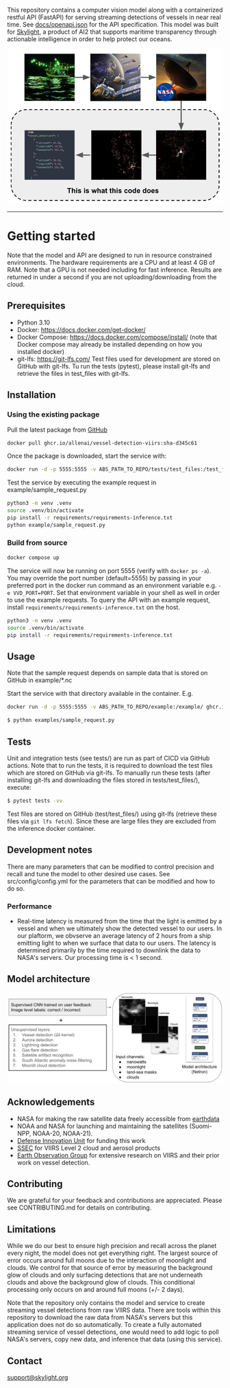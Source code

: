 This repository contains a computer vision model along with a containerized restful API (FastAPI) for serving streaming detections of vessels in near real time. See [docs/openapi.json](./docs/openapi.json) for the API specification. This model was built for [Skylight](https://www.skylight.global/), a product of AI2 that supports maritime transparency through actionable intelligence in order to help protect our oceans.

<p float="center">
  <img src="images/summary.png" width=700 >
</p>

---

# Getting started

Note that the model and API are designed to run in resource constrained environments. The hardware requirements are a CPU and at least 4 GB of RAM. Note that a GPU is not needed including for fast inference. Results are returned in under a second if you are not uploading/downloading from the cloud.

## Prerequisites

- Python 3.10
- Docker: https://docs.docker.com/get-docker/
- Docker Compose: https://docs.docker.com/compose/install/ (note that Docker compose may already be installed depending on how you installed docker)
- git-lfs: https://git-lfs.com/ Test files used for development are stored on GitHub with git-lfs. Tu run the tests (pytest), please install git-lfs and retrieve the files in test_files with git-lfs.

## Installation

### Using the existing package

Pull the latest package from [GitHub](https://github.com/allenai/vessel-detection-viirs/pkgs/container/vessel-detection-viirs)

```bash
docker pull ghcr.io/allenai/vessel-detection-viirs:sha-d345c61
```

Once the package is downloaded, start the service with:

```bash
docker run -d -p 5555:5555 -v ABS_PATH_TO_REPO/tests/test_files:/test_files/ ghcr.io/allenai/vessel-detection-viirs:latest
```

Test the service by executing the example request in example/sample_request.py

```bash
python3 -m venv .venv
source .venv/bin/activate
pip install -r requirements/requirements-inference.txt
python example/sample_request.py
```

### Build from source

```bash
docker compose up
```

The service will now be running on port 5555 (verify with `docker ps -a`). You may override the port number (default=5555) by passing in your preferred port in the docker run command as an environment variable e.g. `-e VVD_PORT=PORT`. Set that environment variable in your shell as well in order to use the example requests.
To query the API with an example request, install `requirements/requirements-inference.txt` on the host.

```bash
python3 -m venv .venv
source .venv/bin/activate
pip install -r requirements/requirements-inference.txt
```

## Usage

Note that the sample request depends on sample data that is stored on GitHub in example/\*.nc

Start the service with that directory available in the container. E.g.

```bash
docker run -d -p 5555:5555 -v ABS_PATH_TO_REPO/example:/example/ ghcr.io/allenai/vessel-detection-viirs:latest
```

```bash
$ python examples/sample_request.py
```

## Tests

Unit and integration tests (see tests/) are run as part of CICD via GitHub actions. Note that to run the tests, it is required to download the test files which are stored on GitHub via git-lfs.
To manually run these tests (after installing git-lfs and downloading the files stored in tests/test_files/), execute:

```bash
$ pytest tests -vv
```

Test files are stored on GitHub (test/test_files/) using git-lfs (retrieve these files via `git lfs fetch`). Since these are large files they are excluded from the inference docker container.

## Development notes

There are many parameters that can be modified to control precision and recall and tune the model to other desired use cases. See src/config/config.yml for the parameters that can be modified and how to do so.

### Performance

- Real-time latency is measured from the time that the light is emitted by a vessel and when we ultimately show the detected vessel to our users. In our plaftorm, we obvserve an average latency of 2 hours from a ship emitting light to when we surface that data to our users. The latency is determined primarily by the time required to downlink the data to NASA's servers. Our processing time is < 1 second.

## Model architecture

<p float="left">
  <img src="images/model_arch.png">
</p>

## Acknowledgements

- NASA for making the raw satellite data freely accessible from [earthdata](https://www.earthdata.nasa.gov/.)
- NOAA and NASA for launching and maintaining the satellites (Suomi-NPP, NOAA-20, NOAA-21).
- [Defense Innovation Unit](https://www.diu.mil/) for funding this work
- [SSEC](https://sips.ssec.wisc.edu/#/) for VIIRS Level 2 cloud and aerosol products
- [Earth Observation Group](https://payneinstitute.mines.edu/eog-2/viirs/) for extensive research on VIIRS and their prior work on vessel detection.

## Contributing

We are grateful for your feedback and contributions are appreciated. Please see CONTRIBUTING.md for details on contributing.

## Limitations

While we do our best to ensure high precision and recall across the planet every night, the model does not get everything right. The largest source of error occurs around full moons due to the interaction of moonlight and clouds. We control for that source of error by measuring the background glow of clouds and only surfacing detections that are not underneath clouds and above the background glow of clouds. This conditional processing only occurs on and around full moons (+/- 2 days).

Note that the repository only contains the model and service to create streaming vessel detections from raw VIIRS data. There are tools within this repository to download the raw data from NASA's servers but this application does not do so automatically. To create a fully automated streaming service of vessel detections, one would need to add logic to poll NASA's servers, copy new data, and inference that data (using this service).

## Contact

support@skylight.org
